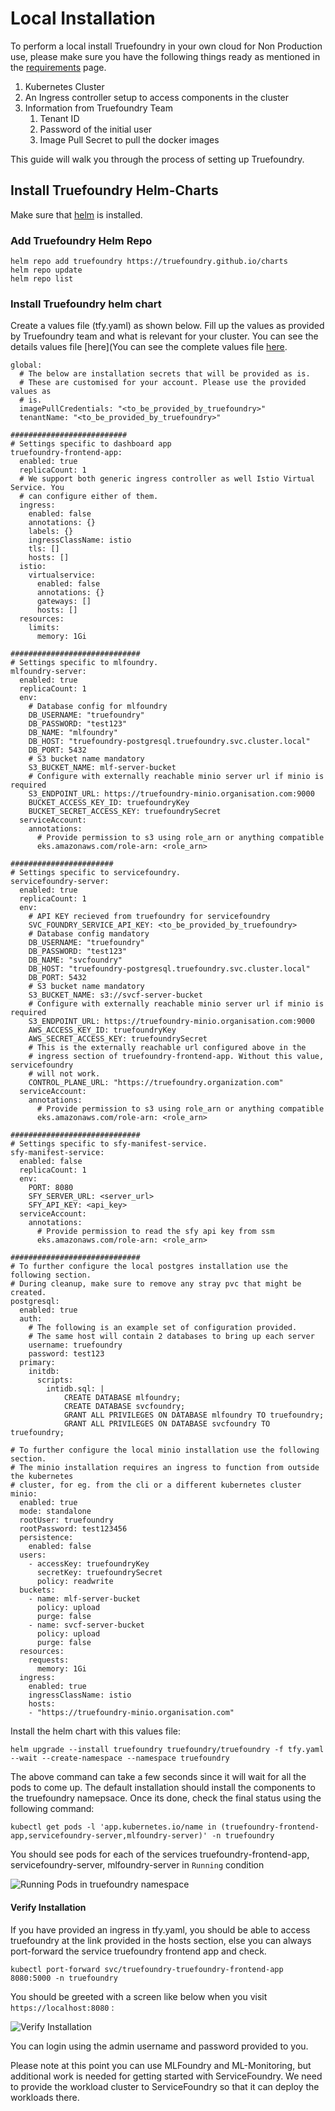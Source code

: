 # Local Installation

To perform a local install Truefoundry in your own cloud for Non Production use, please make sure you have the following things ready as 
mentioned in the [requirements](./requirements.md) page. 

1. Kubernetes Cluster
2. An Ingress controller setup to access components in the cluster
3. Information from Truefoundry Team
   1. Tenant ID
   2. Password of the initial user
   3. Image Pull Secret to pull the docker images

This guide will walk you through the process of setting up Truefoundry. 

## Install Truefoundry Helm-Charts

Make sure that [helm](https://helm.sh/docs/intro/install/) is installed.

### Add Truefoundry Helm Repo

```
helm repo add truefoundry https://truefoundry.github.io/charts
helm repo update
helm repo list
```

### Install Truefoundry helm chart

Create a values file (tfy.yaml) as shown below. Fill up the values as provided by Truefoundry team
and what is relevant for your cluster. You can see the details values file [here](You can see the complete values file [here](https://github.com/truefoundry/charts/blob/main/charts/truefoundry/values.yaml).

```
global:
  # The below are installation secrets that will be provided as is.
  # These are customised for your account. Please use the provided values as
  # is.
  imagePullCredentials: "<to_be_provided_by_truefoundry>"
  tenantName: "<to_be_provided_by_truefoundry>"

##########################
# Settings specific to dashboard app
truefoundry-frontend-app:
  enabled: true
  replicaCount: 1
  # We support both generic ingress controller as well Istio Virtual Service. You
  # can configure either of them.
  ingress:
    enabled: false
    annotations: {}
    labels: {}
    ingressClassName: istio
    tls: []
    hosts: []
  istio:
    virtualservice:
      enabled: false
      annotations: {}
      gateways: []
      hosts: []
  resources:
    limits:
      memory: 1Gi

#############################
# Settings specific to mlfoundry.
mlfoundry-server:
  enabled: true
  replicaCount: 1
  env:
    # Database config for mlfoundry
    DB_USERNAME: "truefoundry"
    DB_PASSWORD: "test123"
    DB_NAME: "mlfoundry"
    DB_HOST: "truefoundry-postgresql.truefoundry.svc.cluster.local"
    DB_PORT: 5432
    # S3 bucket name mandatory
    S3_BUCKET_NAME: mlf-server-bucket
    # Configure with externally reachable minio server url if minio is required
    S3_ENDPOINT_URL: https://truefoundry-minio.organisation.com:9000
    BUCKET_ACCESS_KEY_ID: truefoundryKey
    BUCKET_SECRET_ACCESS_KEY: truefoundrySecret
  serviceAccount:
    annotations:
      # Provide permission to s3 using role_arn or anything compatible
      eks.amazonaws.com/role-arn: <role_arn>

#######################
# Settings specific to servicefoundry.
servicefoundry-server:
  enabled: true
  replicaCount: 1
  env:
    # API KEY recieved from truefoundry for servicefoundry
    SVC_FOUNDRY_SERVICE_API_KEY: <to_be_provided_by_truefoundry>
    # Database config mandatory
    DB_USERNAME: "truefoundry"
    DB_PASSWORD: "test123"
    DB_NAME: "svcfoundry"
    DB_HOST: "truefoundry-postgresql.truefoundry.svc.cluster.local"
    DB_PORT: 5432
    # S3 bucket name mandatory
    S3_BUCKET_NAME: s3://svcf-server-bucket
    # Configure with externally reachable minio server url if minio is required
    S3_ENDPOINT_URL: https://truefoundry-minio.organisation.com:9000
    AWS_ACCESS_KEY_ID: truefoundryKey
    AWS_SECRET_ACCESS_KEY: truefoundrySecret
    # This is the externally reachable url configured above in the
    # ingress section of truefoundry-frontend-app. Without this value, servicefoundry
    # will not work.
    CONTROL_PLANE_URL: "https://truefoundry.organization.com"
  serviceAccount:
    annotations:
      # Provide permission to s3 using role_arn or anything compatible
      eks.amazonaws.com/role-arn: <role_arn>

#############################
# Settings specific to sfy-manifest-service.
sfy-manifest-service:
  enabled: false
  replicaCount: 1
  env:
    PORT: 8080
    SFY_SERVER_URL: <server_url>
    SFY_API_KEY: <api_key>
  serviceAccount:
    annotations:
      # Provide permission to read the sfy api key from ssm
      eks.amazonaws.com/role-arn: <role_arn>

#############################
# To further configure the local postgres installation use the following section.
# During cleanup, make sure to remove any stray pvc that might be created.
postgresql:
  enabled: true
  auth:
    # The following is an example set of configuration provided. 
    # The same host will contain 2 databases to bring up each server
    username: truefoundry
    password: test123
  primary:
    initdb:
      scripts:
        intidb.sql: |
            CREATE DATABASE mlfoundry;
            CREATE DATABASE svcfoundry;
            GRANT ALL PRIVILEGES ON DATABASE mlfoundry TO truefoundry;
            GRANT ALL PRIVILEGES ON DATABASE svcfoundry TO truefoundry;

# To further configure the local minio installation use the following section.
# The minio installation requires an ingress to function from outside the kubernetes
# cluster, for eg. from the cli or a different kubernetes cluster
minio:
  enabled: true
  mode: standalone
  rootUser: truefoundry
  rootPassword: test123456
  persistence:
    enabled: false 
  users:
    - accessKey: truefoundryKey
      secretKey: truefoundrySecret
      policy: readwrite
  buckets:
    - name: mlf-server-bucket
      policy: upload
      purge: false
    - name: svcf-server-bucket
      policy: upload
      purge: false
  resources:
    requests:
      memory: 1Gi
  ingress:
    enabled: true
    ingressClassName: istio
    hosts:
    - "https://truefoundry-minio.organisation.com"
```

Install the helm chart with this values file:

```
helm upgrade --install truefoundry truefoundry/truefoundry -f tfy.yaml --wait --create-namespace --namespace truefoundry
```

The above command can take a few seconds since it will wait for all the pods to come up. The default installation should install the components to the truefoundry namepsace. Once its done, check
the final status using the following command:

```
kubectl get pods -l 'app.kubernetes.io/name in (truefoundry-frontend-app,servicefoundry-server,mlfoundry-server)' -n truefoundry
```

You should see pods for each of the services truefoundry-frontend-app, servicefoundry-server, mlfoundry-server in `Running` condition

![Running Pods in truefoundry namespace](../assets/running-pods-truefoundry.png)

#### Verify Installation

If you have provided an ingress in tfy.yaml, you should be able to access truefoundry at the link provided in the 
hosts section, else you can always port-forward the service truefoundry frontend app and check.

```
kubectl port-forward svc/truefoundry-truefoundry-frontend-app 8080:5000 -n truefoundry
```

You should be greeted with a screen like below when you visit `https://localhost:8080` :

![Verify Installation](../assets/verify-truefoundry-installation.png)

You can login using the admin username and password provided to you. 

Please note at this point you can use MLFoundry and ML-Monitoring, but additional work is needed for 
getting started with ServiceFoundry. We need to provide the workload cluster to ServiceFoundry so that it can deploy
the workloads there. 






